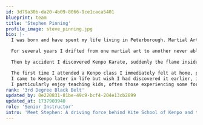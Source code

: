 ```yaml
---
id: 3d79a30b-da20-4b09-8066-9ce1caca5401
blueprint: team
title: 'Stephen Pinning'
profile_image: steve_pinning.jpg
bio: |-
  I was born and have spent my life living in Peterborough. Martial Arts has been the one constant throughout my life, beginning with Schoolboy boxing. Coming from a boxing family going back generations, I was encouraged to take it up. As a result of being knocked unconscious in the gym by a lad three years my junior, severely denting my pride, I decided boxing was not for me and subsequently joined a Karate club in Peterborough, in fact at that time the only one. The karate style was Shuokai / Shito Ryu which I practised from the 1970s through to the 1990s I ran one of a number of clubs for the national association in Peterborough. Unfortunately, due to internal politics, the association in Peterborough eventually collapsed and members went their separate ways.

  For several years I drifted from one martial art to another never able to settle taking part in styles as diverse as Judo, Tia Chi, Tae Kwon Do, Kung Fu, Akido and even Archery. Consequently, I became a Jack of all trades, Master of none. However, those years gave me lots of valuable experience and a great understanding and knowledge of many of the fighting arts.

  Then by accident I discovered Kenpo Karate, suddenly the flame inside me was reignited. The great thing about Kenpo is that it actively encourages practitioners to adapt techniques to suit their body type, (wonderful for an aching OAP like me) Kenpo employs linear and circular movements resulting in workable self-defence street techniques, where there are no rules. Kenpo isn’t sport oriented or competition based.

  The first time I attended a Kenpo class I immediately felt at home, pleasantly surprised at how friendly and approachable the Instructors and Students were, in contrast to the strict regimented atmosphere of the traditional Japanese styles I had been used to. Having spent a career working as a medical practitioner, I was amazed at the knowledge the Instructors had of human anatomy and physiology, not just the musculoskeletal system but all the body systems, which of course makes them very skilled and effective Martial Artists.
  I came to Kenpo later in life but wish I had discovered it earlier, it’s true to say that Kenpo has changed and enriched my life. Now retired from work, I can devote time to teaching others of all ages and backgrounds. I run my own class and assist the other black belt instructors in running theirs.
  I particularly enjoy teaching kids, often those experiencing some form of difficulty in life, be it physical or emotional, unfortunately often as a result of bullying. It is incredibly satisfying to watch a child, overtime, transform, gain confidence, self-respect and develop into a role model for Kenpo, their school and community. I am proud to say that my family are also involved with The Kite School of Kenpo, my Daughter is a member of our governing Board of Regents, my Son is a blue belt and two of my Grandsons are purple and orange belts. I’m confident, when old enough, my other Grandchildren will also catch the Kenpo bug.
rank: '3rd Degree Black Belt'
updated_by: 0e220831-81be-49c9-bcf4-204e13cb2899
updated_at: 1737903940
role: 'Senior Instructor'
intro: 'Meet Stephen: A driving force behind Kite School of Kenpo and the visionary founder of Black Kite Kenpo. Explore the fascinating journey that shapes his legacy.'
---
```

